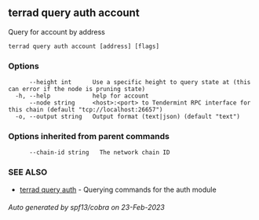 ## terrad query auth account

Query for account by address

```
terrad query auth account [address] [flags]
```

### Options

```
      --height int      Use a specific height to query state at (this can error if the node is pruning state)
  -h, --help            help for account
      --node string     <host>:<port> to Tendermint RPC interface for this chain (default "tcp://localhost:26657")
  -o, --output string   Output format (text|json) (default "text")
```

### Options inherited from parent commands

```
      --chain-id string   The network chain ID
```

### SEE ALSO

* [terrad query auth](terrad_query_auth.md)	 - Querying commands for the auth module

###### Auto generated by spf13/cobra on 23-Feb-2023
